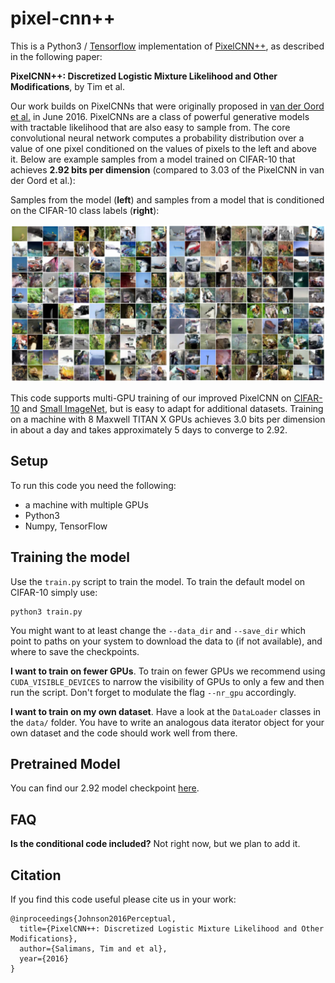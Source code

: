 
# pixel-cnn++

This is a Python3 / [Tensorflow](https://www.tensorflow.org/) implementation 
of [PixelCNN++](TODO_arxiv_link), as described in the following 
paper:

**PixelCNN++: Discretized Logistic Mixture Likelihood and Other Modifications**, by
Tim et al.

Our work builds on PixelCNNs that were originally proposed in [van der Oord et al.](https://arxiv.org/abs/1606.05328) 
in June 2016. PixelCNNs are a class of powerful generative models with tractable 
likelihood that are also easy to sample from. The core convolutional neural network
computes a probability distribution over a value of one pixel conditioned on the values
of pixels to the left and above it. Below are example samples from a model
trained on CIFAR-10 that achieves **2.92 bits per dimension** (compared to 3.03 of 
the PixelCNN in van der Oord et al.):

Samples from the model (**left**) and samples from a model that is conditioned
on the CIFAR-10 class labels (**right**):

![Improved PixelCNN papers](data/pixelcnn_samples.png)

This code supports multi-GPU training of our improved PixelCNN on [CIFAR-10](https://www.cs.toronto.edu/~kriz/cifar.html)
and [Small ImageNet](http://image-net.org/small/download.php), but is easy to adapt
for additional datasets. Training on a machine with 8 Maxwell TITAN X GPUs achieves
3.0 bits per dimension in about a day and takes approximately 5 days to converge to 2.92.

## Setup

To run this code you need the following:

- a machine with multiple GPUs
- Python3
- Numpy, TensorFlow

## Training the model

Use the `train.py` script to train the model. To train the default model on 
CIFAR-10 simply use:

```
python3 train.py
```

You might want to at least change the `--data_dir` and `--save_dir` which
point to paths on your system to download the data to (if not available), and
where to save the checkpoints.

**I want to train on fewer GPUs**. To train on fewer GPUs we recommend using `CUDA_VISIBLE_DEVICES` 
to narrow the visibility of GPUs to only a few and then run the script. Don't forget to modulate
the flag `--nr_gpu` accordingly.

**I want to train on my own dataset**. Have a look at the `DataLoader` classes
in the `data/` folder. You have to write an analogous data iterator object for
your own dataset and the code should work well from there.

## Pretrained Model

You can find our 2.92 model checkpoint [here]().

## FAQ

**Is the conditional code included?** Not right now, but we plan to add it.

## Citation

If you find this code useful please cite us in your work:

```
@inproceedings{Johnson2016Perceptual,
  title={PixelCNN++: Discretized Logistic Mixture Likelihood and Other Modifications},
  author={Salimans, Tim and et al},
  year={2016}
}
```
